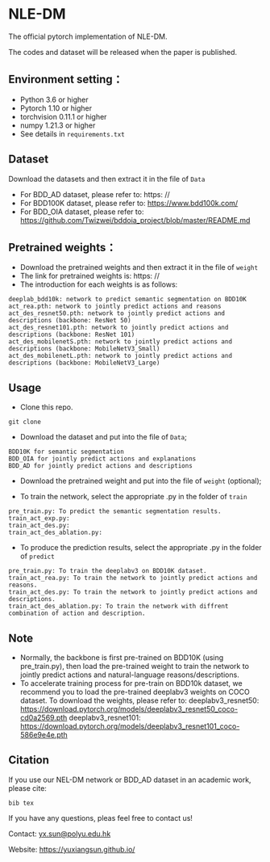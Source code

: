 # NLE-DM
The official pytorch implementation of NLE-DM.

The codes and dataset will be released when the paper is published.

## Environment setting：
* Python 3.6 or higher
* Pytorch 1.10 or higher
* torchvision 0.11.1 or higher
* numpy 1.21.3 or higher
* See details in ```requirements.txt```

## Dataset
Download the datasets and then extract it in the file of `Data`
* For BDD_AD dataset, please refer to: https: //
* For BDD100K dataset, please refer to: https://www.bdd100k.com/
* For BDD_OIA dataset, please refer to: https://github.com/Twizwei/bddoia_project/blob/master/README.md

## Pretrained weights：
* Download the pretrained weights and then extract it in the file of `weight`
* The link for pretrained weights is: https: //
* The introduction for each weights is as follows:
```
deeplab_bdd10k: network to predict semantic segmentation on BDD10K
act_rea.pth: network to jointly predict actions and reasons
act_des_resnet50.pth: network to jointly predict actions and descriptions (backbone: ResNet 50)
act_des_resnet101.pth: network to jointly predict actions and descriptions (backbone: ResNet 101)
act_des_mobilenetS.pth: network to jointly predict actions and descriptions (backbone: MobileNetV3_Small)
act_des_mobilenetL.pth: network to jointly predict actions and descriptions (backbone: MobileNetV3_Large)
```

## Usage
* Clone this repo.
```
git clone 
```

* Download the dataset and put into the file of `Data`;
```
BDD10K for semantic segmentation
BDD_OIA for jointly predict actions and explanations
BDD_AD for jointly predict actions and descriptions
```
* Download the pretrained weight and put into the file of `weight` (optional);

* To train the network, select the appropriate .py in the folder of `train`
```
pre_train.py: To predict the semantic segmentation results.
train_act_exp.py: 
train_act_des.py:
train_act_des_ablation.py:
```
* To produce the prediction results, select the appropriate .py in the folder of `predict`
```
pre_train.py: To train the deeplabv3 on BDD10K dataset.
train_act_rea.py: To train the network to jointly predict actions and reasons.
train_act_des.py: To train the network to jointly predict actions and descriptions.
train_act_des_ablation.py: To train the network with diffrent combination of action and description.
```

## Note
* Normally, the backbone is first pre-trained on BDD10K (using pre_train.py), 
then load the pre-trained weight to train the network to jointly predict actions and natural-language reasons/descriptions. 
* To accelerate training process for pre-train on BDD10k dataset, 
we recommend you to load the pre-trained deeplabv3 weights on COCO dataset.
To download the weights, please refer to: 
deeplabv3_resnet50: https://download.pytorch.org/models/deeplabv3_resnet50_coco-cd0a2569.pth
deeplabv3_resnet101: https://download.pytorch.org/models/deeplabv3_resnet101_coco-586e9e4e.pth


## Citation
If you use our NEL-DM network or BDD_AD dataset in an academic work, please cite:
```
bib tex
```


If you have any questions, pleas feel free to contact us!

Contact: yx.sun@polyu.edu.hk

Website: https://yuxiangsun.github.io/
